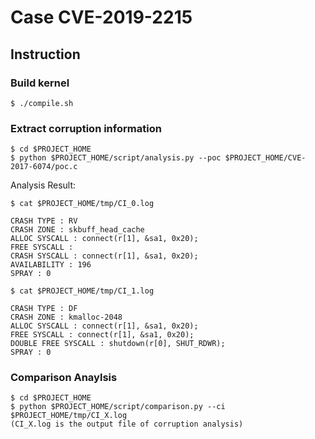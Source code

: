# Case CVE-2019-2215

## Instruction

### Build kernel

```
$ ./compile.sh
```

### Extract corruption information

```
$ cd $PROJECT_HOME
$ python $PROJECT_HOME/script/analysis.py --poc $PROJECT_HOME/CVE-2017-6074/poc.c
```

Analysis Result: 

`$ cat $PROJECT_HOME/tmp/CI_0.log`

```
CRASH TYPE : RV
CRASH ZONE : skbuff_head_cache
ALLOC SYSCALL : connect(r[1], &sa1, 0x20);
FREE SYSCALL :
CRASH SYSCALL : connect(r[1], &sa1, 0x20);
AVAILABILITY : 196
SPRAY : 0
```

`$ cat $PROJECT_HOME/tmp/CI_1.log`
```
CRASH TYPE : DF
CRASH ZONE : kmalloc-2048
ALLOC SYSCALL : connect(r[1], &sa1, 0x20);
FREE SYSCALL : connect(r[1], &sa1, 0x20);
DOUBLE FREE SYSCALL : shutdown(r[0], SHUT_RDWR);
SPRAY : 0
```

### Comparison Anaylsis 

```
$ cd $PROJECT_HOME
$ python $PROJECT_HOME/script/comparison.py --ci $PROJECT_HOME/tmp/CI_X.log
(CI_X.log is the output file of corruption analysis)
```

